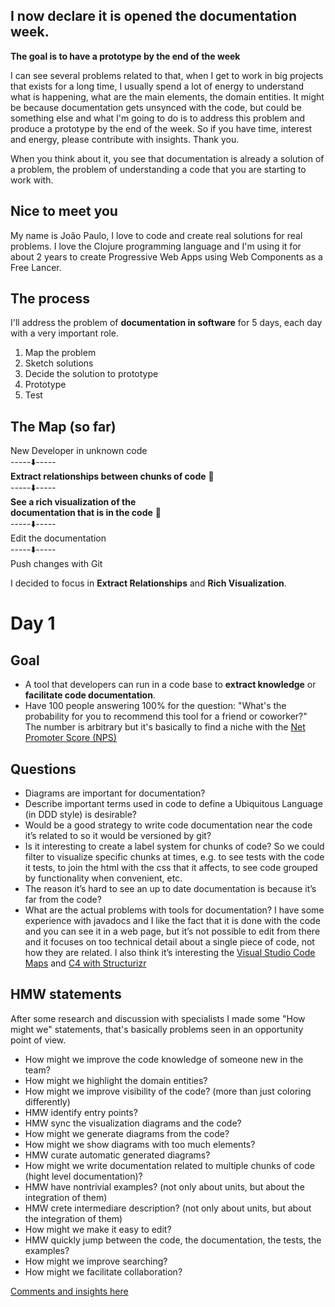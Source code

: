 ## I now declare it is opened the documentation week.
**The goal is to have a prototype by the end of the week**

I can see several problems related to that, when I get to work in big projects that exists for a long time, I usually 
spend a lot of energy to understand what is happening, what are the main elements, the domain entities. It might be because documentation gets unsynced with the code, but could be something else and what I'm going to do is to address this problem and produce a prototype by the end of the week. So if you have time, interest and energy, please contribute with insights. Thank you.

When you think about it, you see that documentation is already a solution of a problem, the problem of understanding a code that you are starting to work with.

## Nice to meet you
My name is João Paulo, I love to code and create real solutions for real problems. I love the Clojure programming language and I'm using it for about 2 years to create Progressive Web Apps using Web Components as a Free Lancer.

## The process
I'll address the problem of **documentation in software** for 5 days, each day with a very important role.

1. Map the problem
2. Sketch solutions
3. Decide the solution to prototype
4. Prototype
5. Test

## The Map (so far)
New Developer in unknown code\
-----⬇️-----\
**Extract relationships between chunks of code** 👀\
-----⬇️-----\
**See a rich visualization of the\
documentation that is in the code** 👀\
-----⬇️-----\
Edit the documentation\
-----⬇️-----\
Push changes with Git
 
I decided to focus in **Extract Relationships** and **Rich Visualization**. 

# Day 1
## Goal
- A tool that developers can run in a code base to **extract knowledge** or **facilitate code documentation**.
- Have 100 people answering 100% for the question: "What's the probability for you to recommend this tool for a friend or coworker?" The number is arbitrary but it's basically to find a niche with the [Net Promoter Score (NPS)](https://www.lightercapital.com/blog/net-promoter-score-how-to-calculate-nps/)

## Questions
- Diagrams are important for documentation?
- Describe important terms used in code to define a Ubiquitous Language (in DDD style) is desirable?
- Would be a good strategy to write code documentation near the code it’s related to so it would be versioned by git?
- Is it interesting to create a label system for chunks of code? So we could filter to visualize specific chunks at times, e.g. to see tests with the code it tests, to join the html with the css that it affects, to see code grouped by functionality when convenient, etc.
- The reason it’s hard to see an up to date documentation is because it’s far from the code?
- What are the actual problems with tools for documentation? I have some experience with javadocs and I like the fact that it is done with the code and you can see it in a web page, but it’s not possible to edit from there and it focuses on too technical detail about a single piece of code, not how they are related. I also think it’s interesting the [Visual Studio Code Maps](https://docs.microsoft.com/en-us/visualstudio/modeling/map-dependencies-across-your-solutions?view=vs-2019) and [C4 with Structurizr](https://youtu.be/HmHOYkTVxIg?t=1411)

## HMW statements
After some research and discussion with specialists I made some "How might we" statements, that's basically problems seen in an opportunity point of view.
- How might we improve the code knowledge of someone new in the team?
- How might we highlight the domain entities?
- How might we improve visibility of the code? (more than just coloring differently)
- HMW identify entry points?
- HMW sync the visualization diagrams and the code?
- How might we generate diagrams from the code?
- How might we show diagrams with too much elements?
- HMW curate automatic generated diagrams?
- How might we write documentation related to multiple chunks of code (hight level documentation)?
- HMW have nontrivial examples? (not only about units, but about the integration of them)
- HMW crete intermediare description? (not only about units, but about the integration of them)
- How might we make it easy to edit?
- HMW quickly jump between the code, the documentation, the tests, the examples?
- How might we improve searching?
- How might we facilitate collaboration?

[Comments and insights here](https://github.com/JpOnline/Blog/issues/9)
